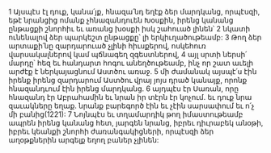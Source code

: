 1 Այսպէս էլ դուք, կանա՛յք, հնազա՛նդ եղէք ձեր մարդկանց, որպէսզի, եթէ նրանցից ոմանք չհնազանդուեն Խօսքին, իրենց կանանց ընթացքի շնորհիւ եւ առանց խօսքի իսկ շահուած լինեն՝ 2 նկատի ունենալով ձեր պարկեշտ ընթացքը՝ լի երկիւղածութեամբ: 3 Թող ձեր արտաքի՛նը զարդարուած չլինի հիւսքերով, ոսկեհուռ վարսակալներով կամ պճնագեղ զգեստներով, 4 այլ սրտի ներսի՛ մարդը՝ հեզ եւ հանդարտ հոգու անեղծութեամբ, ինչ որ շատ աւելի արժէք է ներկայացնում Աստծու առաջ. 5 մի ժամանակ այսպէ՛ս էին իրենք իրենց զարդարում Աստծու վրայ յոյս դրած կանայք, որոնք հնազանդւում էին իրենց մարդկանց. 6 այդպէս էր Սառան, որը հնազանդ էր Աբրահամին եւ նրան իր տէրն էր կոչում. եւ դուք նրա զաւակները եղաք. նրանք բարեգործ էին եւ չէին սարսափում եւ ո՛չ մի բանից(1221):
7 Նոյնպէս եւ տղամարդիկ թող իմաստութեամբ ապրեն իրենց կանանց հետ, յարգեն նրանց, իբրեւ դիւրաբեկ անօթի, իբրեւ կեանքի շնորհի ժառանգակիցների, որպէսզի ձեր աղօթքներին արգելք եղող բաներ չլինեն:
